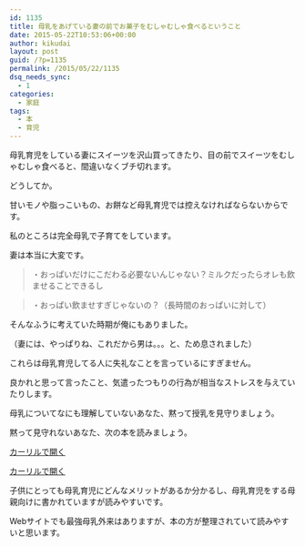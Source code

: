 ```yaml
---
id: 1135
title: 母乳をあげている妻の前でお菓子をむしゃむしゃ食べるということ
date: 2015-05-22T10:53:06+00:00
author: kikudai
layout: post
guid: /?p=1135
permalink: /2015/05/22/1135
dsq_needs_sync:
  - 1
categories:
  - 家庭
tags:
  - 本
  - 育児
---
```

母乳育児をしている妻にスイーツを沢山買ってきたり、目の前でスイーツをむしゃむしゃ食べると、間違いなくブチ切れます。

どうしてか。
  
<!--more-->

甘いモノや脂っこいもの、お餅など母乳育児では控えなければならないからです。

私のところは完全母乳で子育てをしています。

妻は本当に大変です。

> ・おっぱいだけにこだわる必要ないんじゃない？ミルクだったらオレも飲ませることできるし

> ・おっぱい飲ませすぎじゃないの？（長時間のおっぱいに対して）

そんなふうに考えていた時期が俺にもありました。
  
（妻には、やっぱりね、これだから男は。。。と、ため息されました）

これらは母乳育児してる人に失礼なことを言っているにすぎません。

良かれと思って言ったこと、気遣ったつもりの行為が相当なストレスを与えていたりします。

母乳についてなにも理解していないあなた、黙って授乳を見守りましょう。

黙って見守れないあなた、次の本を読みましょう。

<a class="calil-widget" href="http://calil.jp/book/402250871X" data-widget-isbn="402250871X" data-widget-appkey="58f03cb403271b112a914da4ea971431" data-widget-width="100%" data-widget-associateid="kikudai-22" data-widget-image="true" data-widget-title="最強母乳外来 あらゆる悩みにお答えします！" data-widget-author="SOLANIN（ソラニン）">カーリルで開く</a>

<a class="calil-widget" href="http://calil.jp/book/4022509864" data-widget-isbn="4022509864" data-widget-appkey="58f03cb403271b112a914da4ea971431" data-widget-width="100%" data-widget-associateid="kikudai-22" data-widget-image="true" data-widget-title="最強母乳外来  ママをたすける実践編!" data-widget-author="SOLANIN">カーリルで開く</a>

子供にとっても母乳育児にどんなメリットがあるか分かるし、母乳育児をする母親向けに書かれていますが読みやすいです。
  
Webサイトでも最強母乳外来はありますが、本の方が整理されていて読みやすいと思います。